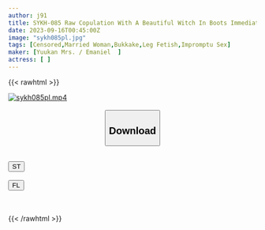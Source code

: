 ```yaml
---
author: j91
title: SYKH-085 Raw Copulation With A Beautiful Witch In Boots Immediately, Her Beautiful Face Melts In The Pleasure Of Zubochika... Ayano-san, 37 Years Old
date: 2023-09-16T00:45:00Z
image: "sykh085pl.jpg"
tags: [Censored,Married Woman,Bukkake,Leg Fetish,Impromptu Sex]
maker: [Yuukan Mrs. / Emaniel  ]
actress: [ ]
---
```



{{< rawhtml >}}

<div class="video" data-videoid="XYlDyyDLYpHDY4B">
    <a href="javascript:;">
        <img src="https://my.j91.asia/posts/sykh085pl/sykh085pl.jpg" width="WIDTH" height="HEIGHT" alt="sykh085pl.mp4" loading="lazy">
    </a>
</div>

<script type="text/javascript" src="https://j91.asia/asset/on-demand-st.js"></script>

<br>
  <link rel="stylesheet" href="https://j91.asia/asset/bs5.css">
  
  <center>
  <button class="btn btn-primary" type="button" data-bs-toggle="collapse" data-bs-target=".multi-collapse" aria-expanded="false" aria-controls="multiCollapseExample1 multiCollapseExample2"><h2>Download</h2></button></center>
</p>
<div class="row">
  <div class="col">
    <div class="collapse multi-collapse" id="multiCollapseExample1">
      <div class="card card-body">
	      	      <br>
<div class="buttons">  
<a href="https://streamtape.to/v/XYlDyyDLYpHDY4B"><button class="btn-hover color-3"><i class="fa fa-download"></i> ST</button></a></div>
    </div>
  </div>
</div>
  <div class="col">
    <div class="collapse multi-collapse" id="multiCollapseExample2">
      <div class="card card-body">
	      <br>
<div class="buttons">
    <a href="https://filelions.online/f/u9zlydkxyuur"><button class="btn-hover color-9"><i class="fa fa-download"></i> FL</button></a></div>
<br><br>
      </div>
    </div>
  </div>
</div>

{{< /rawhtml >}}